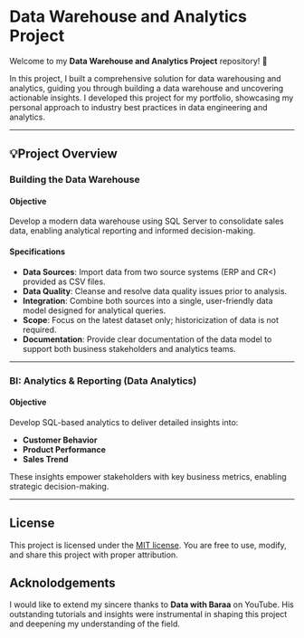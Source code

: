 # Data Warehouse and Analytics Project

Welcome to my **Data Warehouse and Analytics Project** repository! 🚀 

In this project, I built a comprehensive solution for data warehousing and analytics, guiding you through building a data warehouse and uncovering actionable insights. I developed this project for my portfolio, showcasing my personal approach to industry best practices in data engineering and analytics.

--- 

## 💡Project Overview

### Building the Data Warehouse

#### Objective
Develop a modern data warehouse using SQL Server to consolidate sales data, enabling analytical reporting and informed decision-making.

#### Specifications
- **Data Sources**: Import data from two source systems (ERP and CR<) provided as CSV files.
- **Data Quality**: Cleanse and resolve data quality issues prior to analysis.
- **Integration**: Combine both sources into a single, user-friendly data model designed for analytical queries.
- **Scope**: Focus on the latest dataset only; historicization of data is not required.
- **Documentation**: Provide clear documentation of the data model to support both business stakeholders and analytics teams.

---

### BI: Analytics & Reporting (Data Analytics)

#### Objective
Develop SQL-based analytics to deliver detailed insights into:
- **Customer Behavior**
- **Product Performance**
- **Sales Trend**

These insights empower stakeholders with key business metrics, enabling strategic decision-making.

---

## License

This project is licensed under the [MIT license](LICENSE). You are free to use, modify, and share this project with proper attribution. 

## Acknolodgements

I would like to extend my sincere thanks to **Data with Baraa** on YouTube. His outstanding tutorials and insights were instrumental in shaping this project and deepening my understanding of the field.
